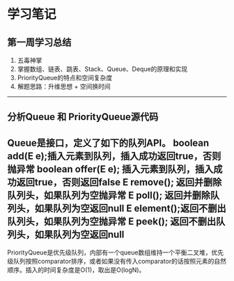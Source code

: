 # 学习笔记
## 第一周学习总结
1. 五毒神掌
2. 掌握数组、链表、跳表、Stack、Queue、Deque的原理和实现
3. PriorityQueue的特点和空间复杂度
4. 解题思路：升维思想 + 空间换时间
---
## 分析Queue 和 PriorityQueue源代码
Queue是接口，定义了如下的队列API。
boolean add(E e);插入元素到队列，插入成功返回true，否则抛异常
boolean offer(E e); 插入元素到队列，插入成功返回true，否则返回false
E remove(); 返回并删除队列头，如果队列为空抛异常
E poll();   返回并删除队列头，如果队列为空返回null
E element();返回不删出队列头，如果队列为空抛异常
E peek();   返回不删出队列头，如果队列为空返回null
---
PriorityQueue是优先级队列，内部有一个queue数组维持一个平衡二叉堆，优先级队列按照comparator排序，或者如果没有传入comparator的话按照元素的自然顺序。插入的时间复杂度是O(1)，取出是O(logN)。